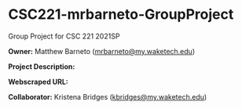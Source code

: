 # CSC221-mrbarneto-GroupProject

Group Project for CSC 221 2021SP

<b>Owner:</b> Matthew Barneto   (mrbarneto@my.waketech.edu)

<b>Project Description:</b>

<b>Webscraped URL:</b>

<b>Collaborator:</b> Kristena Bridges   (kbridges@my.waketech.edu)

